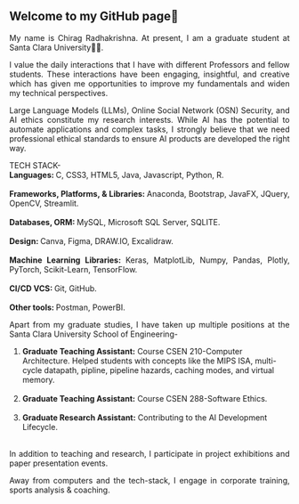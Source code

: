 ## Welcome to my GitHub page👋

<p align="justify">My name is Chirag Radhakrishna. At present, I am a graduate student at Santa Clara University👨‍💻.</p>

<p align="justify">I value the daily interactions that I have with different Professors and fellow students. These interactions have been engaging, insightful, and creative which has given me opportunities to improve my fundamentals and widen my technical perspectives.</p>

<p align="justify">Large Language Models (LLMs), Online Social Network (OSN) Security, and AI ethics constitute my research interests. While AI has the potential to automate applications and complex tasks, I strongly believe that we need professional ethical standards to ensure AI products are developed the right way.</p>

<p align="justify">TECH STACK- <br/>
<b>Languages: </b>C, CSS3, HTML5, Java, Javascript, Python, R. <br/><br/>
<b>Frameworks, Platforms, & Libraries: </b>Anaconda, Bootstrap, JavaFX, JQuery, OpenCV, Streamlit. <br/><br/>
<b>Databases, ORM: </b>MySQL, Microsoft SQL Server, SQLITE. <br/><br/>
<b>Design: </b>Canva, Figma, DRAW.IO, Excalidraw. <br/><br/>
<b>Machine Learning Libraries: </b>Keras, MatplotLib, Numpy, Pandas, Plotly, PyTorch, Scikit-Learn, TensorFlow. <br/><br/>
<b>CI/CD VCS: </b>Git, GitHub. <br/><br/>
<b>Other tools: </b>Postman, PowerBI.</p>

<p align="justify"> Apart from my graduate studies, I have taken up multiple positions at the Santa Clara University School of Engineering- <br/>
  <ol type="1">
    <li><b>Graduate Teaching Assistant:</b> Course CSEN 210-Computer Architecture. Helped students with concepts like the MIPS ISA, multi-cycle datapath, pipline, pipeline hazards, caching modes, and virtual memory.</li><br/>
    <li><b>Graduate Teaching Assistant:</b> Course CSEN 288-Software Ethics.</li><br/>
    <li><b>Graduate Research Assistant:</b> Contributing to the AI Development Lifecycle.</li><br/>
  </ol>
</p>

<p align="justify">In addition to teaching and research, I participate in project exhibitions and paper presentation events.</p>

<p align="justify">Away from computers and the tech-stack, I engage in corporate training, sports analysis & coaching.</p>

